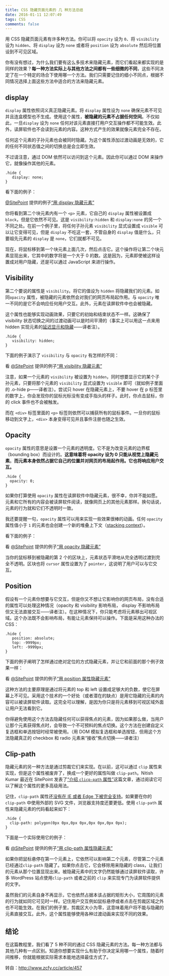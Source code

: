 ```yaml
---
title: CSS 隐藏页面元素的 几 种方法总结
date: 2016-01-11 12:07:49
tags: CSS
comments: false
---
```


用 CSS 隐藏页面元素有许多种方法。你可以将 `opacity` 设为 `0`、将 `visibility` 设为 `hidden`、将 `display` 设为 `none` 或者将 `position` 设为 `absolute` 然后将位置设到不可见区域。<!-- more -->

你有没有想过，为什么我们要有这么多技术来隐藏元素，而它们看起来都实现的是同样的效果？**每一种方法实际上与其他方法之间都有一些细微的不同**，这些不同决定了在一个特定的场合下使用哪一个方法。我们只需要记住的细小不同点，根据不同情况选择上面这些方法中适合的方法来隐藏元素。

## display

`display` 属性依照词义真正隐藏元素。将 `display` 属性设为 `none` 确保元素不可见并且连盒模型也不生成。使用这个属性，**被隐藏的元素不占据任何空间**。不仅如此，一旦`display` 设为 `none` 任何对该元素直接打用户交互操作都不可能生效。此外，读屏软件也不会读到元素的内容。这种方式产生的效果就像元素完全不存在。

任何这个元素的子孙元素也会被同时隐藏。为这个属性添加过渡动画是无效的，它的任何不同状态值之间的切换总是会立即生效。

不过请注意，通过 DOM 依然可以访问到这个元素。因此你可以通过 DOM 来操作它，就像操作其他的元素。

```
.hide {
   display: none;
}
```

看下面的例子：

[@SitePoint](http://codepen.io/SitePoint) 提供的例子[“用 display 隐藏元素”](http://codepen.io/SitePoint/pen/zBGbjb/)

你将看到第二个块元素内有一个 `<p>` 元素，它自己的 `display` 属性被设置成`block`，但是它依然不可见。这是 `visibility:hidden` 和 `display:none` 的另一个不同之处。在前一个例子里，将任何子孙元素 `visibility` 显式设置成 `visible` 可以让它变得可见，但是 `display` 不吃这一套，不管自身的 `display` 值是什么，只要祖先元素的 `display` 是 `none`，它们就都不可见。

现在，将鼠标移到第一个块元素上面几次，然后点击它。这个操作将让第二个块元素显现出来，它其中的数字将是一个大于 0 的数。这是因为，元素即使被这样设置成对用户隐藏，还是可以通过 JavaScript 来进行操作。

 

## Visibility

第二个要说的属性是 `visibility`。将它的值设为 `hidden` 将隐藏我们的元素。如同`opacity` 属性，被隐藏的元素依然会对我们的网页布局起作用。与 `opacity` 唯一不同的是它不会响应任何用户交互。此外，元素在读屏软件中也会被隐藏。

这个属性也能够实现动画效果，只要它的初始和结束状态不一样。这确保了 visibility 状态切换之间的过渡动画可以是时间平滑的（事实上可以用这一点来用 hidden 实现元素的[延迟显示和隐藏](http://www.zhangxinxu.com/wordpress/2013/05/transition-visibility-show-hide/)——译者注）。

```
.hide {
   visibility: hidden;
}
```

下面的例子演示了 `visibility` 与 `opacity` 有怎样的不同：

看 [@SitePoint](http://codepen.io/SitePoint) 提供的例子[“用 visibility 隐藏元素”](http://codepen.io/SitePoint/pen/pbJYpV/)

注意，如果一个元素的 `visibility` 被设置为 `hidden`，同时想要显示它的某个子孙元素，只要将那个元素的 `visibility` 显式设置为 `visible` 即可（就如例子里面的 .o-hide p——译者注）。尝试只 hover 在隐藏元素上，不要 hover 在 p 标签里的数字上，你会发现你的鼠标光标没有变成手指头的样子。此时，你点击鼠标，你的 click 事件也不会被触发。

而在 `<div>` 标签里面的 `<p>` 标签则依然可以捕获所有的鼠标事件。一旦你的鼠标移动到文字上，`<div>` 本身变得可见并且事件注册也随之生效。

## Opacity

`opacity` 属性的意思是设置一个元素的透明度。它不是为改变元素的边界框（bounding box）而设计的。**这意味着将 opacity 设为 0 只能从视觉上隐藏元素**。**而元素本身依然占据它自己的位置并对网页的布局起作用。它也将响应用户交互。**

```
.hide {
  opacity: 0;
}
```

 

如果你打算使用 `opacity` 属性在读屏软件中隐藏元素，很不幸，你并不能如愿。元素和它所有的内容会被读屏软件阅读，就像网页上的其他元素那样。换句话说，元素的行为就和它们不透明时一致。

我还要提醒一句，`opacity` 属性可以用来实现一些效果很棒的动画。任何 `opacity` 属性值小于 `1` 的元素也会创建一个新的堆叠上下文（[stacking context](https://developer.mozilla.org/en-US/docs/Web/CSS/CSS_Positioning/Understanding_z_index/The_stacking_context)）。

看下面的例子：

看 [@SitePoint](http://codepen.io/SitePoint) 提供的例子[“用 opacity 隐藏元素”](http://codepen.io/SitePoint/pen/bedZrR/)

当你的鼠标移到被隐藏的第 2 个的区块上，元素状态平滑地从完全透明过渡到完全不透明。区块也将 `cursor` 属性设置为了 `pointer`，这说明了用户可以与它交互。

 

## Position

假设有一个元素你想要与它交互，但是你又不想让它影响你的网页布局，没有合适的属性可以处理这种情况（opacity 和 visibility 影响布局， display 不影响布局但又无法直接交互——译者注）。在这种情况下，你只能考虑将元素移出可视区域。这个办法既不会影响布局，有能让元素保持可以操作。下面是采用这种办法的 CSS：

```
.hide {
   position: absolute;
   top: -9999px;
   left: -9999px;
}
```

 

下面的例子阐明了怎样通过绝对定位的方式隐藏元素，并让它和前面的那个例子效果一样：

看 [@SitePoint](http://codepen.io/SitePoint) 提供的例子[“用 position 属性隐藏元素”](http://codepen.io/SitePoint/pen/QEboZm/)

这种方法的主要原理是通过将元素的 top 和 left 设置成足够大的负数，使它在屏幕上不可见。采用这个技术的一个好处（或者潜在的缺点）是用它隐藏的元素的内容可以被读屏软件读取。这完全可以理解，是因为你只是将元素移到可视区域外面让用户无法看到它。

你得避免使用这个方法去隐藏任何可以获得焦点的元素，因为如果那么做，当用户让那个元素获得焦点时，会导致一个不可预料的焦点切换。这个方法在创建自定义复选框和单选按钮时经常被使用。（用 DOM 模拟复选框和单选按钮，但用这个方法隐藏真正的 checkbox 和 radio 元素来“接收”焦点切换——译者注）

## Clip-path

隐藏元素的另一种方法是通过剪裁它们来实现。在以前，这可以通过 `clip` 属性来实现，但是这个属性被废弃了，换成一个更好的属性叫做 `clip-path`。Nitish Kumar 最近在 SitePoint 发表了[“介绍 `clicp-path` 属性”](https://www.sitepoint.com/introducing-css-clip-path-property/)这篇文章，通过阅读它可以了解这个属性的更多高级用法。

记住，`clip-path` 属性还[没有在 IE 或者 Edge 下被完全支持](http://caniuse.com/#feat=css-clip-path)。如果要在你的 `clip-path` 中使用外部的 SVG 文件，浏览器支持度还要更低。使用 `clip-path` 属性来隐藏元素的代码看起来如下：

```
.hide {
  clip-path: polygon(0px 0px,0px 0px,0px 0px,0px 0px);
}
```

 

下面是一个实际使用它的例子：

看 [@SitePoint](http://codepen.io/SitePoint) 提供的例子[“用 clip-path 属性隐藏元素”](http://codepen.io/SitePoint/pen/YWXgdW/)

如果你把鼠标悬停在第一个元素上，它依然可以影响第二个元素，尽管第二个元素已经通过`clip-path` 隐藏了。如果你点击它，它会移除用来隐藏的 class，让我们的元素从那个位置显现出来。被隐藏元素中的文字仍然能够通过读屏软件读取，许多 WordPress 站点使用`clip-path` 或者之前的 `clip` 来实现专门为读屏软件提供的文字。

虽然我们的元素自身不再显示，它也依然占据本该占据的矩形大小，它周围的元素的行为就如同它可见时一样。记住用户交互例如鼠标悬停或者点击在剪裁区域之外也不可能生效。在我们的例子里，剪裁区大小为零，这意味着用户将不能与隐藏的元素直接交互。此外，这个属性能够使用各种过渡动画来实现不同的效果。

## 结论

在这篇教程里，我们看了 5 种不同的通过 CSS 隐藏元素的方法。每一种方法都与其他几种有一点区别。知道你想要实现什么有助于你决定采用哪一个属性，随着时间推移，你就能根据实际需求本能地选择最佳方式了。

转自：http://www.zcfy.cc/article/457